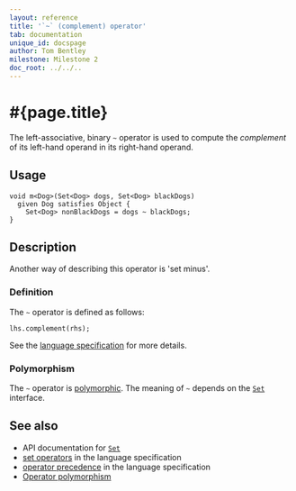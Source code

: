 ```yaml
---
layout: reference
title: '`~` (complement) operator'
tab: documentation
unique_id: docspage
author: Tom Bentley
milestone: Milestone 2
doc_root: ../../..
---
```


# #{page.title}

The left-associative, binary `~` operator is used to compute the 
*complement* of its left-hand operand in its right-hand operand. 

## Usage 

<!-- check:none -->
    void m<Dog>(Set<Dog> dogs, Set<Dog> blackDogs) 
      given Dog satisfies Object {
        Set<Dog> nonBlackDogs = dogs ~ blackDogs;
    }

## Description

Another way of describing this operator is 'set minus'.

### Definition

The `~` operator is defined as follows:

<!-- check:none -->
    lhs.complement(rhs);

See the [language specification](#{page.doc_root}/#{site.urls.spec_relative}#sets) for 
more details.

### Polymorphism

The `~` operator is [polymorphic](#{page.doc_root}/reference/operator/operator-polymorphism). 
The meaning of `~` depends on the 
[`Set`](#{page.doc_root}/api/ceylon/language/interface_Set.html) interface.


## See also

* API documentation for [`Set`](#{page.doc_root}/api/ceylon/language/interface_Set.html)
* [set operators](#{page.doc_root}/#{site.urls.spec_relative}#sets) in the 
  language specification
* [operator precedence](#{page.doc_root}/#{site.urls.spec_relative}#operatorprecedence) in the 
  language specification
* [Operator polymorphism](#{page.doc_root}/tour/language-module/#operator_polymorphism) 

